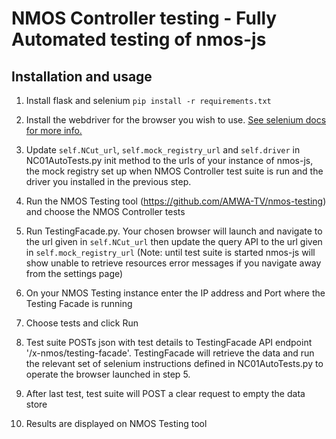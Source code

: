 # NMOS Controller testing - Fully Automated testing of nmos-js

## Installation and usage

1. Install flask and selenium
`pip install -r requirements.txt`

2. Install the webdriver for the browser you wish to use. [See selenium docs for more info.](https://www.selenium.dev/documentation/en/webdriver/driver_requirements/#quick-reference) 

3. Update `self.NCut_url`, `self.mock_registry_url` and `self.driver` in NC01AutoTests.py init method to the urls of your instance of nmos-js, the mock registry set up when NMOS Controller test suite is run and the driver you installed in the previous step.

4. Run the NMOS Testing tool (https://github.com/AMWA-TV/nmos-testing) and choose the NMOS Controller tests

5. Run TestingFacade.py. Your chosen browser will launch and navigate to the url given in `self.NCut_url` then update the query API to the url given in `self.mock_registry_url` (Note: until test suite is started nmos-js will show unable to retrieve resources error messages if you navigate away from the settings page)

6. On your NMOS Testing instance enter the IP address and Port where the Testing Facade is running

7. Choose tests and click Run

8. Test suite POSTs json with test details to TestingFacade API endpoint '/x-nmos/testing-facade'. TestingFacade will retrieve the data and run the relevant set of selenium instructions defined in NC01AutoTests.py to operate the browser launched in step 5.

9. After last test, test suite will POST a clear request to empty the data store

10. Results are displayed on NMOS Testing tool
